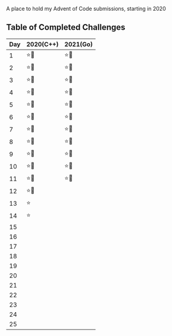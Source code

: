 A place to hold my Advent of Code submissions, starting in 2020

## Table of Completed Challenges

|Day|2020(C++)|2021(Go)|
|---|---------|--------|
|1|:star::star2:|:star::star2:|
|2|:star::star2:|:star::star2:|
|3|:star::star2:|:star::star2:|
|4|:star::star2:|:star::star2:|
|5|:star::star2:|:star::star2:|
|6|:star::star2:|:star::star2:|
|7|:star::star2:|:star::star2:|
|8|:star::star2:|:star::star2:|
|9|:star::star2:|:star::star2:|
|10|:star::star2:|:star::star2:|
|11|:star::star2:|:star::star2:|
|12|:star::star2:||
|13|:star:||
|14|:star:||
|15|||
|16|||
|17|||
|18|||
|19|||
|20|||
|21|||
|22|||
|23|||
|24|||
|25|||